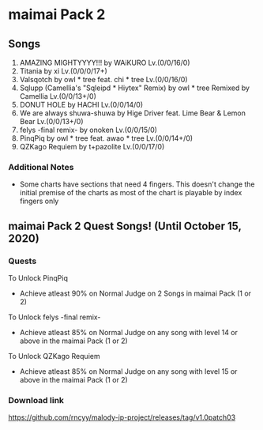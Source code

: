 # maimai Pack 2

## Songs

1. AMAZING MIGHTYYYY!!! by WAiKURO Lv.(0/0/16/0)
2. Titania by xi Lv.(0/0/0/17+)
3. Valsqotch by owl \* tree feat. chi * tree Lv.(0/0/16/0)
4. Sqlupp (Camellia's "Sqleipd \* Hiytex" Remix) by owl * tree Remixed by Camellia Lv.(0/0/13+/0)
5. DONUT HOLE by HACHI Lv.(0/0/14/0)
6. We are always shuwa-shuwa by Hige Driver feat. Lime Bear & Lemon Bear Lv.(0/0/13+/0)
7. felys -final remix- by onoken Lv.(0/0/15/0)
8. PinqPiq by owl \* tree feat. awao * tree Lv.(0/0/14+/0)
9. QZKago Requiem by t+pazolite Lv.(0/0/17/0)

### Additional Notes

- Some charts have sections that need 4 fingers. This doesn't change the initial premise of the charts as most of the chart is playable by index fingers only

## maimai Pack 2 Quest Songs! (Until October 15, 2020)

### Quests

To Unlock PinqPiq

- Achieve atleast 90% on Normal Judge on 2 Songs in maimai Pack (1 or 2)

To Unlock felys -final remix-

- Achieve atleast 85% on Normal Judge on any song with level 14 or above in the maimai Pack (1 or 2)

To Unlock QZKago Requiem

- Achieve atleast 85% on Normal Judge on any song with level 15 or above in the maimai Pack (1 or 2)

### Download link

https://github.com/rncyy/malody-ip-project/releases/tag/v1.0patch03
